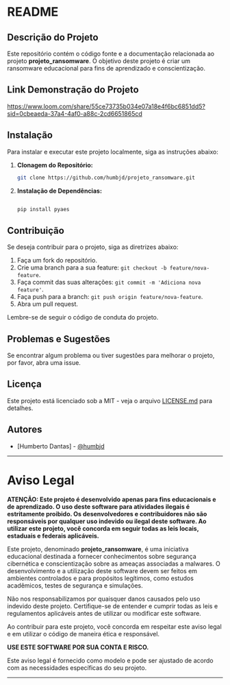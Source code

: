 # README

## Descrição do Projeto

Este repositório contém o código fonte e a documentação relacionada ao projeto **projeto_ransomware**. O objetivo deste projeto é criar um ransomware educacional para fins de aprendizado e conscientização.

## Link Demonstração do Projeto

https://www.loom.com/share/55ce73735b034e07a18e4f6bc6851dd5?sid=0cbeaeda-37a4-4af0-a88c-2cd6651865cd


## Instalação

Para instalar e executar este projeto localmente, siga as instruções abaixo:

1. **Clonagem do Repositório:**
   ```bash
   git clone https://github.com/humbjd/projeto_ransomware.git
   ```

2. **Instalação de Dependências:**
   ```bash
   
   pip install pyaes
   ```


## Contribuição

Se deseja contribuir para o projeto, siga as diretrizes abaixo:

1. Faça um fork do repositório.
2. Crie uma branch para a sua feature: `git checkout -b feature/nova-feature`.
3. Faça commit das suas alterações: `git commit -m 'Adiciona nova feature'`.
4. Faça push para a branch: `git push origin feature/nova-feature`.
5. Abra um pull request.

Lembre-se de seguir o código de conduta do projeto.

## Problemas e Sugestões

Se encontrar algum problema ou tiver sugestões para melhorar o projeto, por favor, abra uma issue.

## Licença

Este projeto está licenciado sob a MIT - veja o arquivo [LICENSE.md](LICENSE.md) para detalhes.

## Autores

- [Humberto Dantas] - [@humbjd](https://github.com/humbjd)


---

# Aviso Legal

**ATENÇÃO: Este projeto é desenvolvido apenas para fins educacionais e de aprendizado. O uso deste software para atividades ilegais é estritamente proibido. Os desenvolvedores e contribuidores não são responsáveis por qualquer uso indevido ou ilegal deste software. Ao utilizar este projeto, você concorda em seguir todas as leis locais, estaduais e federais aplicáveis.**

Este projeto, denominado **projeto_ransomware**, é uma iniciativa educacional destinada a fornecer conhecimentos sobre segurança cibernética e conscientização sobre as ameaças associadas a malwares. O desenvolvimento e a utilização deste software devem ser feitos em ambientes controlados e para propósitos legítimos, como estudos acadêmicos, testes de segurança e simulações.

Não nos responsabilizamos por quaisquer danos causados pelo uso indevido deste projeto. Certifique-se de entender e cumprir todas as leis e regulamentos aplicáveis antes de utilizar ou modificar este software.

Ao contribuir para este projeto, você concorda em respeitar este aviso legal e em utilizar o código de maneira ética e responsável.

**USE ESTE SOFTWARE POR SUA CONTA E RISCO.**

Este aviso legal é fornecido como modelo e pode ser ajustado de acordo com as necessidades específicas do seu projeto.

---



